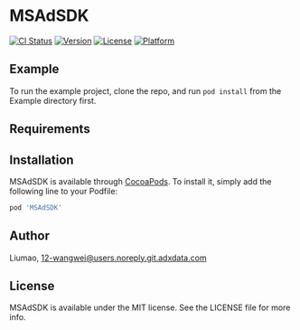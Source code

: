 # MSAdSDK

[![CI Status](https://img.shields.io/travis/Liumao/MSAdSDK.svg?style=flat)](https://travis-ci.org/Liumao/MSAdSDK)
[![Version](https://img.shields.io/cocoapods/v/MSAdSDK.svg?style=flat)](https://cocoapods.org/pods/MSAdSDK)
[![License](https://img.shields.io/cocoapods/l/MSAdSDK.svg?style=flat)](https://cocoapods.org/pods/MSAdSDK)
[![Platform](https://img.shields.io/cocoapods/p/MSAdSDK.svg?style=flat)](https://cocoapods.org/pods/MSAdSDK)

## Example

To run the example project, clone the repo, and run `pod install` from the Example directory first.

## Requirements

## Installation

MSAdSDK is available through [CocoaPods](https://cocoapods.org). To install
it, simply add the following line to your Podfile:

```ruby
pod 'MSAdSDK'
```

## Author

Liumao, 12-wangwei@users.noreply.git.adxdata.com

## License

MSAdSDK is available under the MIT license. See the LICENSE file for more info.
